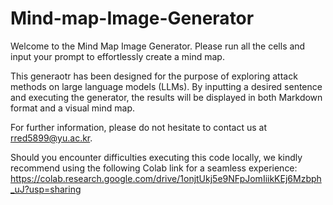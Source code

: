 # Mind-map-Image-Generator
Welcome to the Mind Map Image Generator. Please run all the cells and input your prompt to effortlessly create a mind map.

This generaotr has been designed for the purpose of exploring attack methods on large language models (LLMs). By inputting a desired sentence and executing the generator, the results will be displayed in both Markdown format and a visual mind map.

For further information, please do not hesitate to contact us at rred5899@yu.ac.kr.

Should you encounter difficulties executing this code locally, we kindly recommend using the following Colab link for a seamless experience: https://colab.research.google.com/drive/1onjtUkj5e9NFpJomIiikKEj6Mzbph_uJ?usp=sharing
